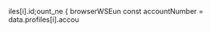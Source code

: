 

iles[i].id;ount_ne
                    { browserWSEun
        const accountNumber = data.profiles[i].accou
